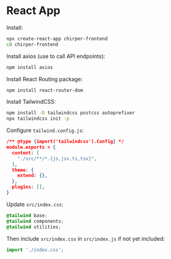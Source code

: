# React App

Install:

```bash
npx create-react-app chirper-frontend
cd chirper-frontend
```

Install axios (use to call API endpoints):

```bash
npm install axios
```

Install React Routing package:

```bash
npm install react-router-dom
```

Install TailwindCSS:

```bash
npm install -D tailwindcss postcss autoprefixer
npx tailwindcss init -p
```

Configure `tailwind.config.js`:

```json
/** @type {import('tailwindcss').Config} */
module.exports = {
  content: [
    "./src/**/*.{js,jsx,ts,tsx}",
  ],
  theme: {
    extend: {},
  },
  plugins: [],
}
```

Update `src/index.css`:

```css
@tailwind base;
@tailwind components;
@tailwind utilities;
```

Then include `src/index.css` in `src/index.js` if not yet included:

```js
import './index.css';
```
